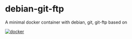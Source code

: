 # debian-git-ftp
A minimal docker container with debian, git, git-ftp based on 

[![docker](http://dockeri.co/image/samueldebruyn/debian-git "docker")](https://registry.hub.docker.com/u/samueldebruyn/debian-git/)
